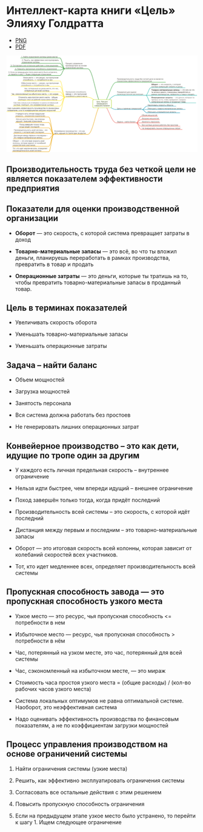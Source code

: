 # Интеллект-карта книги «Цель» Элияху Голдратта



* [PNG](/%D0%A6%D0%B5%D0%BB%D1%8C.%20%D0%AD%D0%BB%D0%B8%D1%8F%D1%85%D1%83%20%D0%93%D0%BE%D0%BB%D0%B4%D1%80%D0%B0%D1%82%D1%82/%D0%A6%D0%B5%D0%BB%D1%8C-%D0%AD%D0%BB%D0%B8%D1%8F%D1%85%D1%83-%D0%93%D0%BE%D0%BB%D0%B4%D1%80%D0%B0%D1%82%D1%82.png)
* [PDF](/%D0%A6%D0%B5%D0%BB%D1%8C.%20%D0%AD%D0%BB%D0%B8%D1%8F%D1%85%D1%83%20%D0%93%D0%BE%D0%BB%D0%B4%D1%80%D0%B0%D1%82%D1%82/%D0%A6%D0%B5%D0%BB%D1%8C-%D0%AD%D0%BB%D0%B8%D1%8F%D1%85%D1%83-%D0%93%D0%BE%D0%BB%D0%B4%D1%80%D0%B0%D1%82%D1%82.pdf)

![Интеллект-карта книги «Цель» Элияху Голдратта](/%D0%A6%D0%B5%D0%BB%D1%8C.%20%D0%AD%D0%BB%D0%B8%D1%8F%D1%85%D1%83%20%D0%93%D0%BE%D0%BB%D0%B4%D1%80%D0%B0%D1%82%D1%82/%D0%A6%D0%B5%D0%BB%D1%8C-%D0%AD%D0%BB%D0%B8%D1%8F%D1%85%D1%83-%D0%93%D0%BE%D0%BB%D0%B4%D1%80%D0%B0%D1%82%D1%82.png)



## Производительность труда без четкой цели не является показателем эффективности предприятия

## Показатели для оценки производственной организации

- **Оборот** — это скорость, с которой система превращает затраты в доход

- **Товарно-материальные запасы** — это всё, во что ты вложил деньги, планируешь переработать в рамках производства, превратить в товар и продать

- **Операционные затраты** — это деньги, которые ты тратишь на то, чтобы превратить товарно-материальные запасы в проданный товар.

## Цель в терминах показателей

- Увеличивать скорость оборота

- Уменьшать товарно-материальные запасы

- Уменьшать операционные затраты

## Задача – найти баланс

- Объем мощностей

- Загрузка мощностей

- Занятость персонала

- Вся система должна работать без простоев

- Не генерировать лишних операционных затрат

## Конвейерное производство – это как дети, идущие по тропе один за другим

- У каждого есть личная предельная скорость – внутреннее ограничение

- Нельзя идти быстрее, чем впереди идущий – внешнее ограничение

- Поход завершён только тогда, когда придёт последний

- Производительность всей системы – это скорость, с которой идёт последний

- Дистанция между первым и последним – это товарно-материальные запасы

- Оборот — это итоговая скорость всей колонны, которая зависит от колебаний скоростей всех участников.

- Тот, кто идет медленнее всех, определяет производительность всей системы

## Пропускная способность завода — это пропускная способность узкого места

- Узкое место — это ресурс, чья пропускная способность  <= потребности в нем

- Избыточное место — ресурс, чья пропускная способность > потребности в нём

- Час, потерянный на узком месте, это час, потерянный для всей системы

- Час, сэкономленный на избыточном месте, — это мираж

- Стоимость часа простоя узкого места = (общие расходы) / (кол-во рабочих часов узкого места)

- Система локальных оптимумов не равна оптимальной системе. Наоборот, это неэффективная система

- Надо оценивать эффективность производства по финансовым показателям, а не по коэффициентам загрузки мощностей

## Процесс управления производством на основе ограничений системы

1. Найти ограничения системы (узкие места)

2. Решить, как эффективно эксплуатировать ограничения системы

3. Согласовать все остальные действия с этим решением

4. Повысить пропускную способность ограничения

5. Если на предыдущем этапе узкое место было устранено, то перейти к шагу 1. Ищем следующее ограничение
